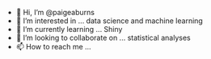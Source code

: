 - 👋 Hi, I’m @paigeaburns
- 👀 I’m interested in ... data science and machine learning
- 🌱 I’m currently learning ... Shiny
- 💞️ I’m looking to collaborate on ... statistical analyses
- 📫 How to reach me ...

<!---
paigeaburns/paigeaburns is a ✨ special ✨ repository because its `README.md` (this file) appears on your GitHub profile.
You can click the Preview link to take a look at your changes.
--->
